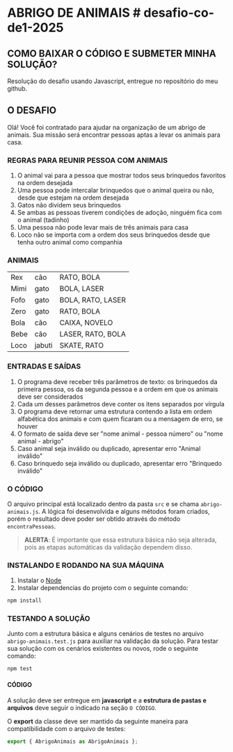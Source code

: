 # ABRIGO DE ANIMAIS # desafio-co-de1-2025

## COMO BAIXAR O CÓDIGO E SUBMETER MINHA SOLUÇÃO?

Resolução do desafio usando Javascript, entregue no repositório do meu github.


## O DESAFIO

Olá! Você foi contratado para ajudar na organização de um abrigo de animais.
Sua missão será encontrar pessoas aptas a levar os animais para casa.

### REGRAS PARA REUNIR PESSOA COM ANIMAIS

1. O animal vai para a pessoa que mostrar todos seus brinquedos favoritos na ordem desejada
2. Uma pessoa pode intercalar brinquedos que o animal queira ou não, desde que estejam na ordem desejada
3. Gatos não dividem seus brinquedos
4. Se ambas as pessoas tiverem condições de adoção, ninguém fica com o animal (tadinho)
5. Uma pessoa não pode levar mais de três animais para casa
6. Loco não se importa com a ordem dos seus brinquedos desde que tenha outro animal como companhia

### ANIMAIS

|      |        |                   |
| ---- | ------ | ----------------- |
| Rex  | cão    | RATO, BOLA        |
| Mimi | gato   | BOLA, LASER       |
| Fofo | gato   | BOLA, RATO, LASER |
| Zero | gato   | RATO, BOLA        |
| Bola | cão    | CAIXA, NOVELO     |
| Bebe | cão    | LASER, RATO, BOLA |
| Loco | jabuti | SKATE, RATO       |

### ENTRADAS E SAÍDAS

1. O programa deve receber três parâmetros de texto: os brinquedos da primeira pessoa, os da segunda pessoa e a ordem em que os animais deve ser considerados
2. Cada um desses parâmetros deve conter os itens separados por vírgula
3. O programa deve retornar uma estrutura contendo a lista em ordem alfabética dos animais e com quem ficaram ou a mensagem de erro, se houver
4. O formato de saída deve ser "nome animal - pessoa número" ou "nome animal - abrigo"
5. Caso animal seja inválido ou duplicado, apresentar erro "Animal inválido"
6. Caso brinquedo seja inválido ou duplicado, apresentar erro "Brinquedo inválido"

### O CÓDIGO

O arquivo principal está localizado dentro da pasta `src` e se chama `abrigo-animais.js`. A lógica foi desenvolvida e alguns métodos foram criados, porém o resultado deve poder ser obtido através do método `encontraPessoas`.

> **ALERTA**:
> É importante que essa estrutura básica não seja alterada, pois as etapas automáticas da validação dependem disso.

### INSTALANDO E RODANDO NA SUA MÁQUINA

1. Instalar o [Node](https://nodejs.org/en/)
2. Instalar dependencias do projeto com o seguinte comando:

```bash
npm install
```

### TESTANDO A SOLUÇÃO

Junto com a estrutura básica e alguns cenários de testes no arquivo `abrigo-animais.test.js` para auxiliar na validação da solução. Para testar sua solução com os cenários existentes ou novos, rode o seguinte comando:

```bash
npm test
```

#### CÓDIGO

A solução deve ser entregue em **javascript** e a **estrutura de pastas e arquivos** deve seguir o indicado na seção `O CÓDIGO`.

O **export** da classe deve ser mantido da seguinte maneira para compatibilidade com o arquivo de testes:

```js
export { AbrigoAnimais as AbrigoAnimais };
```